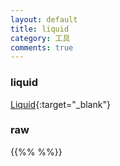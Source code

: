 ```yaml
---
layout: default
title: liquid
category: 工具
comments: true
---
```


### liquid
[Liquid](https://help.shopify.com/themes/liquid/basics){:target="_blank"}

### raw
{{%% %%}}
